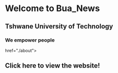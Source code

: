 <!DOCTYPE html> 
<html lang="en">
<head>
      <meta charset="UTF-8">
      <meta http-equiv="X-UA-Compatible" content="IE=edge">
	  <meta name="viewport" content="width=device-width, initial-scale=1.0">
	  <link rel="stylesheet" href="style.css" >
	  <title>MAIN PAGE</title>
 </head> 
 <body>
 <SA-do-design="container">
 <h1>Welcome to Bua_News</h1>
 <h2>Tshwane University of Technology</h2>
 <h3>We empower people</h3>
 <a> href="./about"><h2>Click here to view the website!</h2></a>
 </div>
 </body>
 </html>
